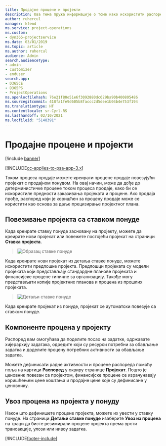 ```yaml
---
title: Продајне процене и пројекти
description: Ова тема пружа информације о томе како искористити распоред и процене у процесу продаје.
author: ruhercul
manager: kfend
ms.service: project-operations
ms.custom:
- dyn365-projectservice
ms.date: 03/01/2019
ms.topic: article
ms.author: ruhercul
audience: Admin
search.audienceType:
- admin
- customizer
- enduser
search.app:
- D365CE
- D365PS
- ProjectOperations
ms.openlocfilehash: 76e21f80e51e6f3092880dc629ba90b400805486
ms.sourcegitcommit: 418fa1fe9d605b8faccc2d5dee1b04b4e753f194
ms.translationtype: HT
ms.contentlocale: sr-Cyrl-RS
ms.lasthandoff: 02/10/2021
ms.locfileid: "5148391"
---
```

# <a name="sales-estimates-and-projects"></a>Продајне процене и пројекти

[!include [banner](../includes/psa-now-project-operations.md)]

[!INCLUDE[cc-applies-to-psa-app-3.x](../includes/cc-applies-to-psa-app-3x.md)]

Током процеса продаје можете креирати процене продаје повезујући пројекат с продајном понудом. На овај начин, може да дође до детерминистичке процене током процеса продаје, како би се искористиле предности заказивања пројеката и процене. Ако продаја прође, распоред који је коришћен за процену продаје може се користити као основа за даље прецизирање пројектног плана.

## <a name="linking-a-project-to-a-quote-line"></a>Повезивање пројекта са ставком понуде

Када креирате ставку понуде засновану на пројекту, можете да креирате нови пројекат или повежете постојећи пројекат на страници **Ставка пројекта**. 

> ![Образац ставке понуде](media/project-8.png)
 
Када креирате нови пројекат из детаља ставке понуде, можете искористити предлошке пројекта. Предлошци пројеката су модели пројеката који представљају стандардне планове пројеката и финансијске процене типичне за организацију. Такође могу представљати копије пројектних планова и процена из прошлих пројеката.

> ![Детаљи ставке понуде](media/project-9.png)
  
Када креирате пројекат из понуде, пројекат се аутоматски повезује са ставком понуде.

## <a name="components-of-estimates-in-a-project"></a>Компоненте процена у пројекту

Распоред вам омогућава да поделите посао на задатке, одржавате хијерархију задатака, одредите који су ресурси потребни за обављање задатка и доделите процену потребних активности за обављање задатка.

Можете дефинисати радне активности и процене распореда помоћу поља на картици **Распоред** у оквиру странице **Пројекат**. Пошто је ценовник повезан са пројектом, финансијске процене се израчунавају коришћењем цене коштања и продајне цене које су дефинисане у ценовнику.

## <a name="importing-estimates-from-a-project-into-a-quote"></a>Увоз процена из пројекта у понуду

Након што дефинишете процене пројекта, можете их увести у ставку понуде. На страници **Детаљи ставке понуде** изаберите **Увоз из процена** на траци да бисте резимирали процене пројекта према врсти трансакције, улози или нивоу задатка.


[!INCLUDE[footer-include](../includes/footer-banner.md)]